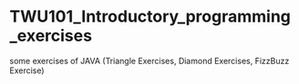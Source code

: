 # TWU101_Introductory_programming_exercises
some exercises of JAVA (Triangle Exercises, Diamond Exercises, FizzBuzz Exercise)
